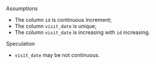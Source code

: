 
Assumptions 

* The column `id` is continuous increment;
* The column `visit_date` is unique;
* The column `visit_date` is increasing with `id` increasing. 

Speculation

* `visit_date` may be not continuous. 
